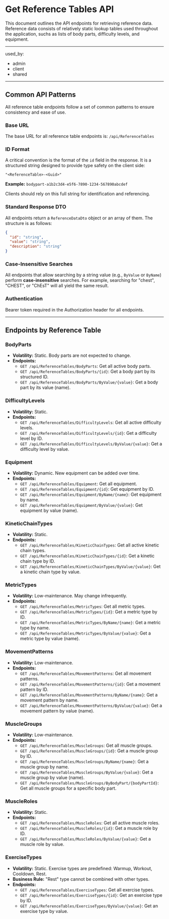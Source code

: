 # Get Reference Tables API

This document outlines the API endpoints for retrieving reference data. Reference data consists of relatively static lookup tables used throughout the application, suchs as lists of body parts, difficulty levels, and equipment.

---
used_by:
  - admin
  - client
  - shared
---

## Common API Patterns

All reference table endpoints follow a set of common patterns to ensure consistency and ease of use.

### Base URL

The base URL for all reference table endpoints is:
`/api/ReferenceTables`

### ID Format

A critical convention is the format of the `id` field in the response. It is a structured string designed to provide type safety on the client side:

`"<ReferenceTable>-<Guid>"`

**Example:** `bodypart-a1b2c3d4-e5f6-7890-1234-567890abcdef`

Clients should rely on this full string for identification and referencing.

### Standard Response DTO

All endpoints return a `ReferenceDataDto` object or an array of them. The structure is as follows:

```json
{
  "id": "string",
  "value": "string",
  "description": "string"
}
```

### Case-Insensitive Searches

All endpoints that allow searching by a string value (e.g., `ByValue` or `ByName`) perform **case-insensitive** searches. For example, searching for "chest", "CHEST", or "ChEsT" will all yield the same result.

### Authentication

Bearer token required in the Authorization header for all endpoints.

---

## Endpoints by Reference Table

### BodyParts

*   **Volatility:** Static. Body parts are not expected to change.
*   **Endpoints:**
    *   `GET /api/ReferenceTables/BodyParts`: Get all active body parts.
    *   `GET /api/ReferenceTables/BodyParts/{id}`: Get a body part by its structured ID.
    *   `GET /api/ReferenceTables/BodyParts/ByValue/{value}`: Get a body part by its value (name).

### DifficultyLevels

*   **Volatility:** Static.
*   **Endpoints:**
    *   `GET /api/ReferenceTables/DifficultyLevels`: Get all active difficulty levels.
    *   `GET /api/ReferenceTables/DifficultyLevels/{id}`: Get a difficulty level by ID.
    *   `GET /api/ReferenceTables/DifficultyLevels/ByValue/{value}`: Get a difficulty level by value.

### Equipment

*   **Volatility:** Dynamic. New equipment can be added over time.
*   **Endpoints:**
    *   `GET /api/ReferenceTables/Equipment`: Get all equipment.
    *   `GET /api/ReferenceTables/Equipment/{id}`: Get equipment by ID.
    *   `GET /api/ReferenceTables/Equipment/ByName/{name}`: Get equipment by name.
    *   `GET /api/ReferenceTables/Equipment/ByValue/{value}`: Get equipment by value (name).

### KineticChainTypes

*   **Volatility:** Static.
*   **Endpoints:**
    *   `GET /api/ReferenceTables/KineticChainTypes`: Get all active kinetic chain types.
    *   `GET /api/ReferenceTables/KineticChainTypes/{id}`: Get a kinetic chain type by ID.
    *   `GET /api/ReferenceTables/KineticChainTypes/ByValue/{value}`: Get a kinetic chain type by value.

### MetricTypes

*   **Volatility:** Low-maintenance. May change infrequently.
*   **Endpoints:**
    *   `GET /api/ReferenceTables/MetricTypes`: Get all metric types.
    *   `GET /api/ReferenceTables/MetricTypes/{id}`: Get a metric type by ID.
    *   `GET /api/ReferenceTables/MetricTypes/ByName/{name}`: Get a metric type by name.
    *   `GET /api/ReferenceTables/MetricTypes/ByValue/{value}`: Get a metric type by value (name).

### MovementPatterns

*   **Volatility:** Low-maintenance.
*   **Endpoints:**
    *   `GET /api/ReferenceTables/MovementPatterns`: Get all movement patterns.
    *   `GET /api/ReferenceTables/MovementPatterns/{id}`: Get a movement pattern by ID.
    *   `GET /api/ReferenceTables/MovementPatterns/ByName/{name}`: Get a movement pattern by name.
    *   `GET /api/ReferenceTables/MovementPatterns/ByValue/{value}`: Get a movement pattern by value (name).

### MuscleGroups

*   **Volatility:** Low-maintenance.
*   **Endpoints:**
    *   `GET /api/ReferenceTables/MuscleGroups`: Get all muscle groups.
    *   `GET /api/ReferenceTables/MuscleGroups/{id}`: Get a muscle group by ID.
    *   `GET /api/ReferenceTables/MuscleGroups/ByName/{name}`: Get a muscle group by name.
    *   `GET /api/ReferenceTables/MuscleGroups/ByValue/{value}`: Get a muscle group by value (name).
    *   `GET /api/ReferenceTables/MuscleGroups/ByBodyPart/{bodyPartId}`: Get all muscle groups for a specific body part.

### MuscleRoles

*   **Volatility:** Static.
*   **Endpoints:**
    *   `GET /api/ReferenceTables/MuscleRoles`: Get all active muscle roles.
    *   `GET /api/ReferenceTables/MuscleRoles/{id}`: Get a muscle role by ID.
    *   `GET /api/ReferenceTables/MuscleRoles/ByValue/{value}`: Get a muscle role by value.

### ExerciseTypes

*   **Volatility:** Static. Exercise types are predefined: Warmup, Workout, Cooldown, Rest.
*   **Business Rule:** "Rest" type cannot be combined with other types.
*   **Endpoints:**
    *   `GET /api/ReferenceTables/ExerciseTypes`: Get all exercise types.
    *   `GET /api/ReferenceTables/ExerciseTypes/{id}`: Get an exercise type by ID.
    *   `GET /api/ReferenceTables/ExerciseTypes/ByValue/{value}`: Get an exercise type by value.
